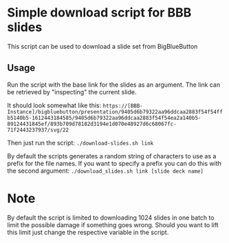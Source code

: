 # Simple download script for BBB slides
This script can be used to download a slide set from BigBlueButton

## Usage
Run the script with the base link for the slides as an argument.
The link can be retrieved by "inspecting" the current slide.

It should look somewhat like this: `https://[BBB-Instance]/bigbluebutton/presentation/9405d6b79322aa96ddcaa2883f54f54ffb5140b5-1612443184585/9405d6b79322aa96ddcaa2883f54f54ea2a140b5-89124431845ef/893b709d78182d3194e1d070e48927d6c68067fc-71f2443237937/svg/22`

Then just run the script:
`./download-slides.sh link`

By default the scripts generates a random string of characters to use as a
prefix for the file names.
If you want to specify a prefix you can do this with the second argument:
`./download_slides.sh link [slide deck name]`

# Note
By default the script is limited to downloading 1024 slides in one batch to
limit the possible damage if something goes wrong.
Should you want to lift this limit just change the respective variable in the
script.
